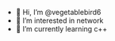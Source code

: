 - 👋 Hi, I’m @vegetablebird6
- 👀 I’m interested in network
- 🌱 I’m currently learning c++

<!---
vegetablebird6/vegetablebird6 is a ✨ special ✨ repository.
--->
